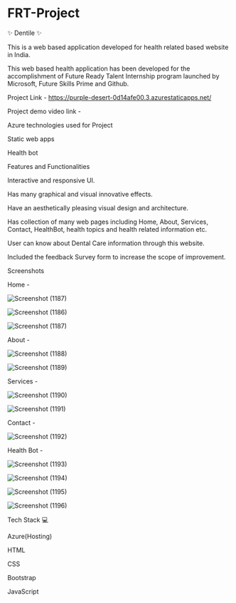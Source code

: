 # FRT-Project
✨ Dentile ✨

This is a web based application developed for health related based website in India.

This web based health application has been developed for the accomplishment of Future Ready Talent Internship program launched by Microsoft, Future Skills Prime and Github.

Project Link - https://purple-desert-0d14afe00.3.azurestaticapps.net/

Project demo video link -

Azure technologies used for Project

Static web apps

Health bot

Features and Functionalities

Interactive and responsive UI.

Has many graphical and visual innovative effects.

Have an aesthetically pleasing visual design and architecture. 

Has collection of many web pages including Home, About, Services, Contact, HealthBot, health topics and health related information etc. 

User can know about Dental Care information through this website.

Included the feedback Survey form to increase the scope of improvement.

Screenshots

Home -

![Screenshot (1187)](https://github.com/NagubandiAlekhya/FRT-Project/assets/107664623/9665ae4e-4a1d-47e8-af7d-6e7895b2ad29)

![Screenshot (1186)](https://github.com/NagubandiAlekhya/FRT-Project/assets/107664623/6f1c54bb-a04e-4fa6-bda0-693c252e0309)

![Screenshot (1187)](https://github.com/NagubandiAlekhya/FRT-Project/assets/107664623/bc472be9-064e-475d-9724-c923fdfab01a)


About -

![Screenshot (1188)](https://github.com/NagubandiAlekhya/FRT-Project/assets/107664623/51e568d4-4f50-4bf1-83b0-8ea0200a73a1)

![Screenshot (1189)](https://github.com/NagubandiAlekhya/FRT-Project/assets/107664623/16a8a8bb-396f-4cdf-997b-cb19902c1dc7)


Services -

![Screenshot (1190)](https://github.com/NagubandiAlekhya/FRT-Project/assets/107664623/15a9ce84-7425-434f-bf95-c3d2ad1c3af9)

![Screenshot (1191)](https://github.com/NagubandiAlekhya/FRT-Project/assets/107664623/6554e068-0b17-4bb3-a643-a603b36131cd)


Contact -

![Screenshot (1192)](https://github.com/NagubandiAlekhya/FRT-Project/assets/107664623/3f92345e-105b-4cbb-bc76-11221ee08240)


Health Bot -

![Screenshot (1193)](https://github.com/NagubandiAlekhya/FRT-Project/assets/107664623/5dc9d459-24ce-4cad-8414-c5e250220ac6)

![Screenshot (1194)](https://github.com/NagubandiAlekhya/FRT-Project/assets/107664623/8d630cf7-8709-4028-9475-b4e3d7b8c950)

![Screenshot (1195)](https://github.com/NagubandiAlekhya/FRT-Project/assets/107664623/ed41a9eb-0fa5-4cef-b43d-5f2dfd5b4eb9)

![Screenshot (1196)](https://github.com/NagubandiAlekhya/FRT-Project/assets/107664623/84ef76cc-78a8-4901-902b-1ebc61e77029)

Tech Stack 💻

Azure(Hosting)

HTML

CSS

Bootstrap

JavaScript

